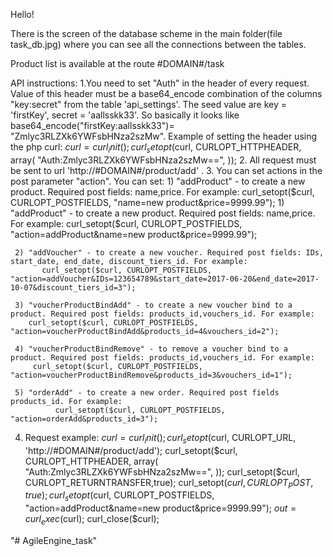 
Hello! 

 There is the screen of the database scheme in the main folder(file task_db.jpg) where you can see all the connections between the tables.

 Product list is available at the route #DOMAIN#/task

 API instructions:
  1.You need to set "Auth" in the header of every request. Value of this header must be a base64_encode combination of the columns "key:secret" from the table 'api_settings'. The seed value are key = 'firstKey', secret = 'aallsskk33'. So basically it looks like base64_encode("firstKey:aallsskk33")= "Zmlyc3RLZXk6YWFsbHNza2szMw". Example of setting the header using the php curl:
  $curl = curl_init();
  curl_setopt($curl, CURLOPT_HTTPHEADER, array(
       "Auth:Zmlyc3RLZXk6YWFsbHNza2szMw==",
  ));
  2. All request must be sent to url 'http://#DOMAIN#/product/add' .
  3. You can set actions in the post parameter "action". You can set:
    1) "addProduct" - to create a new product. Required post fields: name,price. For example:
     curl_setopt($curl, CURLOPT_POSTFIELDS, "name=new product&price=9999.99");
     1) "addProduct" - to create a new product. Required post fields: name,price. For example:
          curl_setopt($curl, CURLOPT_POSTFIELDS, "action=addProduct&name=new product&price=9999.99");

     2) "addVoucher" - to create a new voucher. Required post fields: IDs, start_date, end_date, discount_tiers_id. For example:
           curl_setopt($curl, CURLOPT_POSTFIELDS, "action=addVoucher&IDs=123654789&start_date=2017-06-20&end_date=2017-10-07&discount_tiers_id=3");

     3) "voucherProductBindAdd" - to create a new voucher bind to a product. Required post fields: products_id,vouchers_id. For example:
        curl_setopt($curl, CURLOPT_POSTFIELDS, "action=voucherProductBindAdd&products_id=4&vouchers_id=2");

     4) "voucherProductBindRemove" - to remove a voucher bind to a product. Required post fields: products_id,vouchers_id. For example:
         curl_setopt($curl, CURLOPT_POSTFIELDS, "action=voucherProductBindRemove&products_id=3&vouchers_id=1");

     5) "orderAdd" - to create a new order. Required post fields products_id. For example:
              curl_setopt($curl, CURLOPT_POSTFIELDS, "action=orderAdd&products_id=3");

   4. Request example:
        $curl = curl_init();
        curl_setopt($curl, CURLOPT_URL, 'http://#DOMAIN#/product/add');
        curl_setopt($curl, CURLOPT_HTTPHEADER, array(
             "Auth:Zmlyc3RLZXk6YWFsbHNza2szMw==",
        ));
        curl_setopt($curl, CURLOPT_RETURNTRANSFER,true);
        curl_setopt($curl, CURLOPT_POST, true);
        curl_setopt($curl, CURLOPT_POSTFIELDS, "action=addProduct&name=new product&price=9999.99");
        $out = curl_exec($curl);
        curl_close($curl);




"# AgileEngine_task" 
